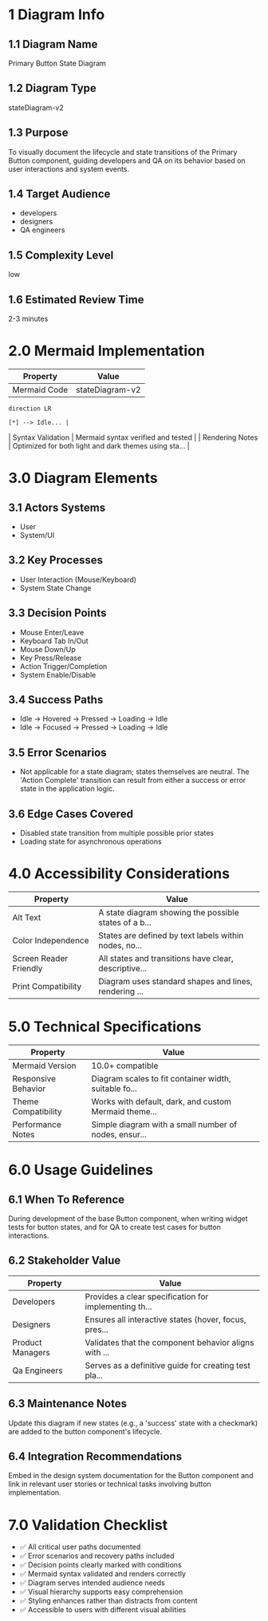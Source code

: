# 1 Diagram Info

## 1.1 Diagram Name

Primary Button State Diagram

## 1.2 Diagram Type

stateDiagram-v2

## 1.3 Purpose

To visually document the lifecycle and state transitions of the Primary Button component, guiding developers and QA on its behavior based on user interactions and system events.

## 1.4 Target Audience

- developers
- designers
- QA engineers

## 1.5 Complexity Level

low

## 1.6 Estimated Review Time

2-3 minutes

# 2.0 Mermaid Implementation

| Property | Value |
|----------|-------|
| Mermaid Code | stateDiagram-v2
    direction LR

    [*] --> Idle... |
| Syntax Validation | Mermaid syntax verified and tested |
| Rendering Notes | Optimized for both light and dark themes using sta... |

# 3.0 Diagram Elements

## 3.1 Actors Systems

- User
- System/UI

## 3.2 Key Processes

- User Interaction (Mouse/Keyboard)
- System State Change

## 3.3 Decision Points

- Mouse Enter/Leave
- Keyboard Tab In/Out
- Mouse Down/Up
- Key Press/Release
- Action Trigger/Completion
- System Enable/Disable

## 3.4 Success Paths

- Idle -> Hovered -> Pressed -> Loading -> Idle
- Idle -> Focused -> Pressed -> Loading -> Idle

## 3.5 Error Scenarios

- Not applicable for a state diagram; states themselves are neutral. The 'Action Complete' transition can result from either a success or error state in the application logic.

## 3.6 Edge Cases Covered

- Disabled state transition from multiple possible prior states
- Loading state for asynchronous operations

# 4.0 Accessibility Considerations

| Property | Value |
|----------|-------|
| Alt Text | A state diagram showing the possible states of a b... |
| Color Independence | States are defined by text labels within nodes, no... |
| Screen Reader Friendly | All states and transitions have clear, descriptive... |
| Print Compatibility | Diagram uses standard shapes and lines, rendering ... |

# 5.0 Technical Specifications

| Property | Value |
|----------|-------|
| Mermaid Version | 10.0+ compatible |
| Responsive Behavior | Diagram scales to fit container width, suitable fo... |
| Theme Compatibility | Works with default, dark, and custom Mermaid theme... |
| Performance Notes | Simple diagram with a small number of nodes, ensur... |

# 6.0 Usage Guidelines

## 6.1 When To Reference

During development of the base Button component, when writing widget tests for button states, and for QA to create test cases for button interactions.

## 6.2 Stakeholder Value

| Property | Value |
|----------|-------|
| Developers | Provides a clear specification for implementing th... |
| Designers | Ensures all interactive states (hover, focus, pres... |
| Product Managers | Validates that the component behavior aligns with ... |
| Qa Engineers | Serves as a definitive guide for creating test pla... |

## 6.3 Maintenance Notes

Update this diagram if new states (e.g., a 'success' state with a checkmark) are added to the button component's lifecycle.

## 6.4 Integration Recommendations

Embed in the design system documentation for the Button component and link in relevant user stories or technical tasks involving button implementation.

# 7.0 Validation Checklist

- ✅ All critical user paths documented
- ✅ Error scenarios and recovery paths included
- ✅ Decision points clearly marked with conditions
- ✅ Mermaid syntax validated and renders correctly
- ✅ Diagram serves intended audience needs
- ✅ Visual hierarchy supports easy comprehension
- ✅ Styling enhances rather than distracts from content
- ✅ Accessible to users with different visual abilities

